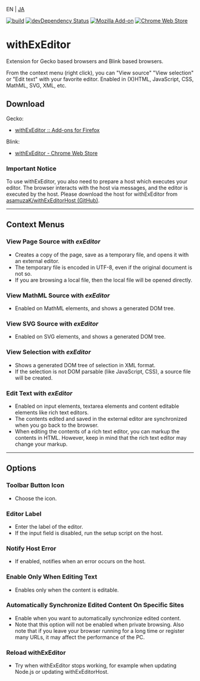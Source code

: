 EN | [JA](./README.ja.md)

[![build](https://github.com/asamuzaK/withExEditor/workflows/build/badge.svg)](https://github.com/asamuzaK/withExEditor/actions?query=workflow%3Abuild)
[![devDependency Status](https://david-dm.org/asamuzaK/withExEditor/dev-status.svg)](https://david-dm.org/asamuzaK/withExEditor?type=dev)
[![Mozilla Add-on](https://img.shields.io/amo/v/jid1-WiAigu4HIo0Tag@jetpack.svg)](https://addons.mozilla.org/addon/withexeditor/)
[![Chrome Web Store](https://img.shields.io/chrome-web-store/v/koghhpkkcndhhclklnnnhcpkkplfkgoi.svg)](https://chrome.google.com/webstore/detail/withexeditor/koghhpkkcndhhclklnnnhcpkkplfkgoi)

# withExEditor

Extension for Gecko based browsers and Blink based browsers.

From the context menu (right click), you can "View source" "View selection" or "Edit text" with your favorite editor.
Enabled in (X)HTML, JavaScript, CSS, MathML, SVG, XML, etc.

## Download

Gecko:
* [withExEditor :: Add-ons for Firefox](https://addons.mozilla.org/addon/withexeditor/ "withExEditor :: Add-ons for Firefox")

Blink:
* [withExEditor - Chrome Web Store](https://chrome.google.com/webstore/detail/withexeditor/koghhpkkcndhhclklnnnhcpkkplfkgoi "withExEditor - Chrome Web Store")

### Important Notice

To use withExEditor, you also need to prepare a host which executes your editor.
The browser interacts with the host via messages, and the editor is executed by the host.
Please download the host for withExEditor from [asamuzaK/withExEditorHost (GitHub)](https://github.com/asamuzaK/withExEditorHost "asamuzaK/withExEditorHost: Native messaging host for withExEditor").

***

## Context Menus

### View Page Source with *exEditor*

* Creates a copy of the page, save as a temporary file, and opens it with an external editor.
* The temporary file is encoded in UTF-8, even if the original document is not so.
* If you are browsing a local file, then the local file will be opened directly.

### View MathML Source with *exEditor*

* Enabled on MathML elements, and shows a generated DOM tree.

### View SVG Source with *exEditor*

* Enabled on SVG elements, and shows a generated DOM tree.

### View Selection with *exEditor*

* Shows a generated DOM tree of selection in XML format.
* If the selection is not DOM parsable (like JavaScript, CSS), a source file will be created.

### Edit Text with *exEditor*

* Enabled on input elements, textarea elements and content editable elements like rich text editors.
* The contents edited and saved in the external editor are synchronized when you go back to the browser.
* When editing the contents of a rich text editor, you can markup the contents in HTML.
  However, keep in mind that the rich text editor may change your markup.

***

## Options

### Toolbar Button Icon

* Choose the icon.

### Editor Label

* Enter the label of the editor.
* If the input field is disabled, run the setup script on the host.

### Notify Host Error

* If enabled, notifies when an error occurs on the host.

### Enable Only When Editing Text

* Enables only when the content is editable.

### Automatically Synchronize Edited Content On Specific Sites

* Enable when you want to automatically synchronize edited content.
* Note that this option will not be enabled when private browsing. Also note that if you leave your browser running for a long time or register many URLs, it may affect the performance of the PC.

### Reload withExEditor

* Try when withExEditor stops working, for example when updating Node.js or updating withExEditorHost.
